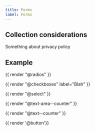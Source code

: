 ```yaml
---
title: Forms
label: Forms
---
```


## Collection considerations

Something about privacy policy

## Example

<form class="au-form">

{{ render "@radios" }}

{{ render "@checkboxes" label="Blah" }}

{{ render "@select" }}

{{ render "@text-area--counter" }}

{{ render "@text--counter" }}

<div class="au-form__item">
    {{ render '@button'}}
</div>

</form>